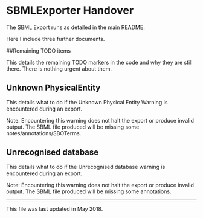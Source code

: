 
# SBMLExporter Handover #

The SBML Export runs as detailed in the main README. 

Here I include three further documents.

##Remaining TODO items

This details the remaining TODO markers in the code and why they are still there. There is nothing urgent about them.

## Unknown PhysicalEntity

This details what to do if the Unknown Physical Entity Warning is encountered during an export. 

Note: Encountering this warning does not halt the export or produce invalid output. The SBML file produced will be missing some notes/annotations/SBOTerms.

## Unrecognised database

This details what to do if the Unrecognised database warning is encountered during an export.

Note: Encountering this warning does not halt the export or produce invalid output. The SBML file produced will be missing some annotations.

-----
This file was last updated in May 2018.
